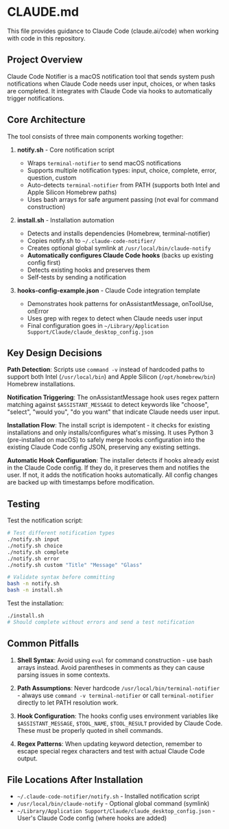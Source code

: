 # CLAUDE.md

This file provides guidance to Claude Code (claude.ai/code) when working with code in this repository.

## Project Overview

Claude Code Notifier is a macOS notification tool that sends system push notifications when Claude Code needs user input, choices, or when tasks are completed. It integrates with Claude Code via hooks to automatically trigger notifications.

## Core Architecture

The tool consists of three main components working together:

1. **notify.sh** - Core notification script
   - Wraps `terminal-notifier` to send macOS notifications
   - Supports multiple notification types: input, choice, complete, error, question, custom
   - Auto-detects `terminal-notifier` from PATH (supports both Intel and Apple Silicon Homebrew paths)
   - Uses bash arrays for safe argument passing (not eval for command construction)

2. **install.sh** - Installation automation
   - Detects and installs dependencies (Homebrew, terminal-notifier)
   - Copies notify.sh to `~/.claude-code-notifier/`
   - Creates optional global symlink at `/usr/local/bin/claude-notify`
   - **Automatically configures Claude Code hooks** (backs up existing config first)
   - Detects existing hooks and preserves them
   - Self-tests by sending a notification

3. **hooks-config-example.json** - Claude Code integration template
   - Demonstrates hook patterns for onAssistantMessage, onToolUse, onError
   - Uses grep with regex to detect when Claude needs user input
   - Final configuration goes in `~/Library/Application Support/Claude/claude_desktop_config.json`

## Key Design Decisions

**Path Detection**: Scripts use `command -v` instead of hardcoded paths to support both Intel (`/usr/local/bin`) and Apple Silicon (`/opt/homebrew/bin`) Homebrew installations.

**Notification Triggering**: The onAssistantMessage hook uses regex pattern matching against `$ASSISTANT_MESSAGE` to detect keywords like "choose", "select", "would you", "do you want" that indicate Claude needs user input.

**Installation Flow**: The install script is idempotent - it checks for existing installations and only installs/configures what's missing. It uses Python 3 (pre-installed on macOS) to safely merge hooks configuration into the existing Claude Code config JSON, preserving any existing settings.

**Automatic Hook Configuration**: The installer detects if hooks already exist in the Claude Code config. If they do, it preserves them and notifies the user. If not, it adds the notification hooks automatically. All config changes are backed up with timestamps before modification.

## Testing

Test the notification script:
```bash
# Test different notification types
./notify.sh input
./notify.sh choice
./notify.sh complete
./notify.sh error
./notify.sh custom "Title" "Message" "Glass"

# Validate syntax before committing
bash -n notify.sh
bash -n install.sh
```

Test the installation:
```bash
./install.sh
# Should complete without errors and send a test notification
```

## Common Pitfalls

1. **Shell Syntax**: Avoid using `eval` for command construction - use bash arrays instead. Avoid parentheses in comments as they can cause parsing issues in some contexts.

2. **Path Assumptions**: Never hardcode `/usr/local/bin/terminal-notifier` - always use `command -v terminal-notifier` or call `terminal-notifier` directly to let PATH resolution work.

3. **Hook Configuration**: The hooks config uses environment variables like `$ASSISTANT_MESSAGE`, `$TOOL_NAME`, `$TOOL_RESULT` provided by Claude Code. These must be properly quoted in shell commands.

4. **Regex Patterns**: When updating keyword detection, remember to escape special regex characters and test with actual Claude Code output.

## File Locations After Installation

- `~/.claude-code-notifier/notify.sh` - Installed notification script
- `/usr/local/bin/claude-notify` - Optional global command (symlink)
- `~/Library/Application Support/Claude/claude_desktop_config.json` - User's Claude Code config (where hooks are added)
